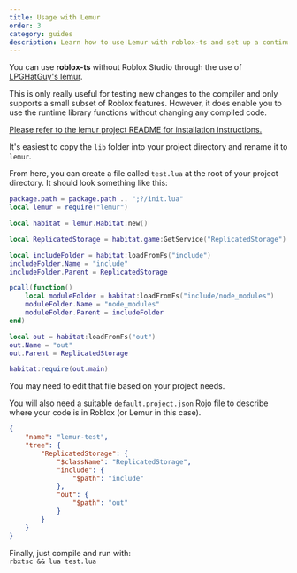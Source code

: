 ```yaml
---
title: Usage with Lemur
order: 3
category: guides
description: Learn how to use Lemur with roblox-ts and set up a continuous integration testing suite.
---
```

You can use **roblox-ts** without Roblox Studio through the use of [LPGHatGuy's lemur](https://github.com/LPGhatguy/lemur).

This is only really useful for testing new changes to the compiler and only supports a small subset of Roblox features. However, it does enable you to use the runtime library functions without changing any compiled code.

[Please refer to the lemur project README for installation instructions.](https://github.com/LPGhatguy/lemur#readme)

It's easiest to copy the `lib` folder into your project directory and rename it to `lemur`.

From here, you can create a file called `test.lua` at the root of your project directory. It should look something like this:

```Lua
package.path = package.path .. ";?/init.lua"
local lemur = require("lemur")

local habitat = lemur.Habitat.new()

local ReplicatedStorage = habitat.game:GetService("ReplicatedStorage")

local includeFolder = habitat:loadFromFs("include")
includeFolder.Name = "include"
includeFolder.Parent = ReplicatedStorage

pcall(function()
	local moduleFolder = habitat:loadFromFs("include/node_modules")
	moduleFolder.Name = "node_modules"
	moduleFolder.Parent = includeFolder
end)

local out = habitat:loadFromFs("out")
out.Name = "out"
out.Parent = ReplicatedStorage

habitat:require(out.main)
```

You may need to edit that file based on your project needs.

You will also need a suitable `default.project.json` Rojo file to describe where your code is in Roblox (or Lemur in this case).

```JSON
{
	"name": "lemur-test",
	"tree": {
		"ReplicatedStorage": {
			"$className": "ReplicatedStorage",
			"include": {
				"$path": "include"
			},
			"out": {
				"$path": "out"
			}
		}
	}
}
```

Finally, just compile and run with:<br>
`rbxtsc && lua test.lua`